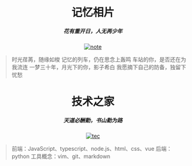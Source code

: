 # <center>记忆相片</center>
<center><h5>花有重开日，人无再少年</h5></center>

<center>
<a href="https://jmsht7355zyf.github.io/blog/Note/">
<img :src="$withBase('/note.jpg')" alt="note">
</a>
<br>
</center>

> 时光荏苒，随缘如梭
> 记忆的列车，仍在思念上轰鸣
> 车站的你，是否还在为我流连
> 一梦三十年，月光下的你，影子希白
> 我愿摘下自己的防备，独留下忧愁

# <center>技术之家</center>
<center><h5>天道必酬勤，书山勤为路</h5></center>

<center>
<a href="https://jmsht7355zyf.github.io/blog/Technology/">
<img :src="$withBase('/tec.jpg')" alt="tec">
</a>
<br>
</center>

> 前端：JavaScript、typescript、node.js、html、css、vue
> 后端：python
> 工具概念：vim、git、markdown

